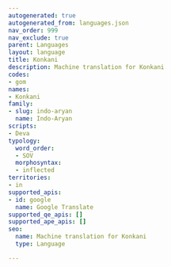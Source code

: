 ```yaml
---
autogenerated: true
autogenerated_from: languages.json
nav_order: 999
nav_exclude: true
parent: Languages
layout: language
title: Konkani
description: Machine translation for Konkani
codes:
- gom
names:
- Konkani
family:
- slug: indo-aryan
  name: Indo-Aryan
scripts:
- Deva
typology:
  word_order:
  - SOV
  morphosyntax:
  - inflected
territories:
- in
supported_apis:
- id: google
  name: Google Translate
supported_qe_apis: []
supported_ape_apis: []
seo:
  name: Machine translation for Konkani
  type: Language

---
```


